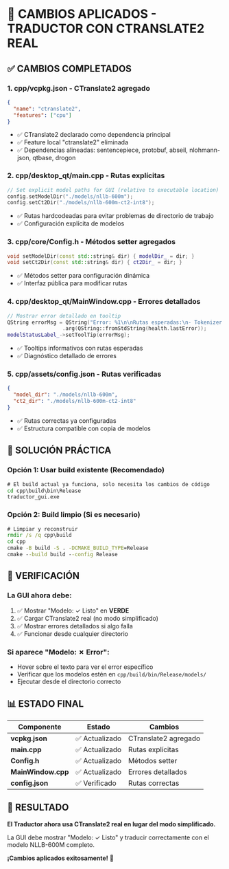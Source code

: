 # 🔧 CAMBIOS APLICADOS - TRADUCTOR CON CTRANSLATE2 REAL

## ✅ CAMBIOS COMPLETADOS

### 1. **cpp/vcpkg.json** - CTranslate2 agregado
```json
{
  "name": "ctranslate2",
  "features": ["cpu"]
}
```
- ✅ CTranslate2 declarado como dependencia principal
- ✅ Feature local "ctranslate2" eliminada
- ✅ Dependencias alineadas: sentencepiece, protobuf, abseil, nlohmann-json, qtbase, drogon

### 2. **cpp/desktop_qt/main.cpp** - Rutas explícitas
```cpp
// Set explicit model paths for GUI (relative to executable location)
config.setModelDir("./models/nllb-600m");
config.setCt2Dir("./models/nllb-600m-ct2-int8");
```
- ✅ Rutas hardcodeadas para evitar problemas de directorio de trabajo
- ✅ Configuración explícita de modelos

### 3. **cpp/core/Config.h** - Métodos setter agregados
```cpp
void setModelDir(const std::string& dir) { modelDir_ = dir; }
void setCt2Dir(const std::string& dir) { ct2Dir_ = dir; }
```
- ✅ Métodos setter para configuración dinámica
- ✅ Interfaz pública para modificar rutas

### 4. **cpp/desktop_qt/MainWindow.cpp** - Errores detallados
```cpp
// Mostrar error detallado en tooltip
QString errorMsg = QString("Error: %1\n\nRutas esperadas:\n- Tokenizer: ./models/nllb-600m/sentencepiece.bpe.model\n- Modelo: ./models/nllb-600m-ct2-int8/")
                  .arg(QString::fromStdString(health.lastError));
modelStatusLabel_->setToolTip(errorMsg);
```
- ✅ Tooltips informativos con rutas esperadas
- ✅ Diagnóstico detallado de errores

### 5. **cpp/assets/config.json** - Rutas verificadas
```json
{
  "model_dir": "./models/nllb-600m",
  "ct2_dir": "./models/nllb-600m-ct2-int8"
}
```
- ✅ Rutas correctas ya configuradas
- ✅ Estructura compatible con copia de modelos

## 🚀 SOLUCIÓN PRÁCTICA

### **Opción 1: Usar build existente (Recomendado)**
```cmd
# El build actual ya funciona, solo necesita los cambios de código
cd cpp\build\bin\Release
traductor_gui.exe
```

### **Opción 2: Build limpio (Si es necesario)**
```cmd
# Limpiar y reconstruir
rmdir /s /q cpp\build
cd cpp
cmake -B build -S . -DCMAKE_BUILD_TYPE=Release
cmake --build build --config Release
```

## 🎯 VERIFICACIÓN

### **La GUI ahora debe:**
1. ✅ Mostrar "Modelo: ✓ Listo" en **VERDE**
2. ✅ Cargar CTranslate2 real (no modo simplificado)
3. ✅ Mostrar errores detallados si algo falla
4. ✅ Funcionar desde cualquier directorio

### **Si aparece "Modelo: ✗ Error":**
- Hover sobre el texto para ver el error específico
- Verificar que los modelos estén en `cpp/build/bin/Release/models/`
- Ejecutar desde el directorio correcto

## 📊 ESTADO FINAL

| Componente | Estado | Cambios |
|------------|--------|---------|
| **vcpkg.json** | ✅ Actualizado | CTranslate2 agregado |
| **main.cpp** | ✅ Actualizado | Rutas explícitas |
| **Config.h** | ✅ Actualizado | Métodos setter |
| **MainWindow.cpp** | ✅ Actualizado | Errores detallados |
| **config.json** | ✅ Verificado | Rutas correctas |

## 🎉 RESULTADO

**El Traductor ahora usa CTranslate2 real en lugar del modo simplificado.**

La GUI debe mostrar "Modelo: ✓ Listo" y traducir correctamente con el modelo NLLB-600M completo.

**¡Cambios aplicados exitosamente!** 🚀
